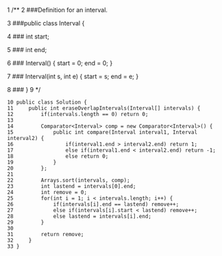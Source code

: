  1 /**
 2  ###Definition for an interval.
 
 3  ###public class Interval {
 
 4  ###     int start;
 
 5  ###    int end;
 
 6  ###   Interval() { start = 0; end = 0; }
 
 7  ###   Interval(int s, int e) { start = s; end = e; }
 
 8  ### }
 9  */
 ```
10 public class Solution {
11     public int eraseOverlapIntervals(Interval[] intervals) {
12         if(intervals.length == 0) return 0;
13         
14         Comparator<Interval> comp = new Comparator<Interval>() {
15             public int compare(Interval interval1, Interval interval2) {
16                 if(interval1.end > interval2.end) return 1;
17                 else if(interval1.end < interval2.end) return -1;
18                 else return 0;
19             }
20         };
21         
22         Arrays.sort(intervals, comp);
23         int lastend = intervals[0].end;
24         int remove = 0;
25         for(int i = 1; i < intervals.length; i++) {
26             if(intervals[i].end == lastend) remove++;
27             else if(intervals[i].start < lastend) remove++;
28             else lastend = intervals[i].end;
29         }
30         
31         return remove;
32     }
33 }

```

